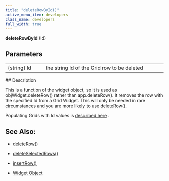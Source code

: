 ```yaml
---
title: "deleteRowById()"
active_menu_item: developers
class_name: developers
full_width: true
---
```



**deleteRowById** (Id)

## Parameters

<table>
<tr>
<td width="116">
{string} Id

</td>
<td width="14">
</td>
<td width="750">
the string Id of the Grid row to be deleted

</td>
</tr>
</table>
## Description

This is a function of the widget object, so it is used as objWidget.deleteRow() rather than app.deleteRow(). It removes the row with the specified Id from a Grid Widget. This will only be needed in rare circumstances and you are more likely to use deleteRow().

Populating Grids with Id values is [described here](../../../client-scripting-overview/scripting-with-javascript/widget-reading-writing/widget-content-reading-and-writing/widgetcontentgrids-repeater-containers) .

## See Also:

 - [deleteRow()](deleterow.htm)

 - [deleteSelectedRows()](deleteselectedrows.htm)

 - [insertRow()](insertrow.htm)

 - [Widget Object](../../objects-titbits/widget-object)

